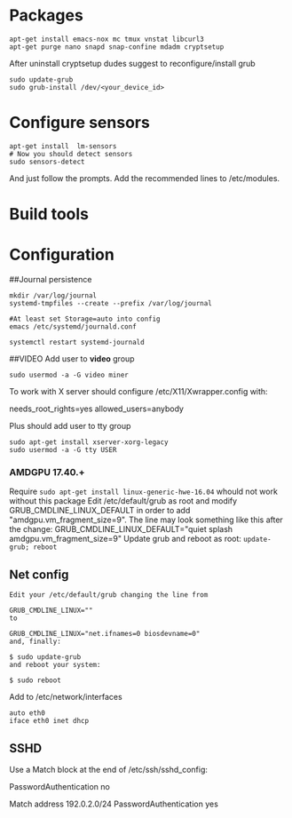 # Packages

```
apt-get install emacs-nox mc tmux vnstat libcurl3
apt-get purge nano snapd snap-confine mdadm cryptsetup
```

After uninstall cryptsetup dudes suggest to reconfigure/install grub

```
sudo update-grub
sudo grub-install /dev/<your_device_id>
```

# Configure sensors
```
apt-get install  lm-sensors
# Now you should detect sensors
sudo sensors-detect

```
And just follow the prompts. 
Add the recommended lines to /etc/modules.

# Build tools

# Configuration 

##Journal persistence
```
mkdir /var/log/journal
systemd-tmpfiles --create --prefix /var/log/journal

#At least set Storage=auto into config
emacs /etc/systemd/journald.conf

systemctl restart systemd-journald
```

##VIDEO
Add user to **video** group

```
sudo usermod -a -G video miner
```

To work with X server should  configure /etc/X11/Xwrapper.config with:

needs_root_rights=yes
allowed_users=anybody

Plus should add user to tty group
```
sudo apt-get install xserver-xorg-legacy
sudo usermod -a -G tty USER
```

### AMDGPU 17.40.+
Require ```sudo apt-get install linux-generic-hwe-16.04``` whould not work without this package
Edit /etc/default/grub as root and modify GRUB_CMDLINE_LINUX_DEFAULT in order to add "amdgpu.vm_fragment_size=9". 
The line may look something like this after the change: GRUB_CMDLINE_LINUX_DEFAULT="quiet splash amdgpu.vm_fragment_size=9"
Update grub and reboot as root: ```update-grub; reboot```



## Net config
```
Edit your /etc/default/grub changing the line from

GRUB_CMDLINE_LINUX=""
to

GRUB_CMDLINE_LINUX="net.ifnames=0 biosdevname=0"
and, finally:

$ sudo update-grub
and reboot your system:

$ sudo reboot
```
Add to /etc/network/interfaces

```
auto eth0
iface eth0 inet dhcp
```

## SSHD
Use a Match block at the end of /etc/ssh/sshd_config:

PasswordAuthentication no

Match address 192.0.2.0/24
    PasswordAuthentication yes


